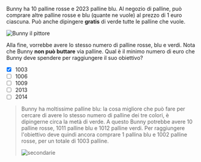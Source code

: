 Bunny ha $10$ palline rosse e $2023$ palline blu.
Al negozio di palline, può comprare altre palline rosse e blu (quante ne vuole) al prezzo di $1$ euro ciascuna. Può anche dipingere **gratis** di verde tutte le palline che vuole.

![Bunny il pittore](fig.asy)

Alla fine, vorrebbe avere lo stesso numero di palline rosse, blu e verdi. Nota che Bunny **non può buttare** via palline.
Qual è il minimo numero di euro che Bunny deve spendere per raggiungere il suo obiettivo?

- [x] $1003$
- [ ] $1006$
- [ ] $1009$
- [ ] $2013$
- [ ] $2014$

> Bunny ha moltissime palline blu: la cosa migliore che può fare per cercare di avere lo stesso numero di palline dei tre colori, è dipingerne circa la metà di verde.
> A questo Bunny potrebbe avere $10$ palline rosse, $1011$ palline blu e $1012$ palline verdi. Per raggiungere l'obiettivo deve quindi ancora comprare $1$ pallina blu
> e $1002$ palline rosse, per un totale di $1003$ palline.
>
> ![secondarie](2-secondarie.asy)
